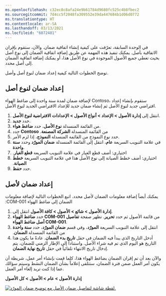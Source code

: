 ```yaml
---
ms.openlocfilehash: c32ec8c8afa24e9b61784d9680fc525c4b8fbec2
ms.sourcegitcommit: 7d4cc5f2048fa309552e39da447684b1d06d0772
ms.translationtype: HT
ms.contentlocale: ar-SA
ms.lasthandoff: 03/13/2021
ms.locfileid: "6072481"
---
```

في الوحدة السابقة، تعرّفت على كيفية إنشاء اتفاقية ضمان. والآن، ستقوم بإقران الاتفاقية بأصل. يمكنك تنفيذ هذه المهمة عن طريق إضافة اتفاقية الضمان إلى نوع أصل بحيث تغطي جميع الأصول الموجودة في نوع الأصل هذا، أو يمكنك إضافة اتفاقية الضمان إلى أصل محدد. 

توضح الخطوات التالية كيفية إعداد ضمان لنوع أصل وأصل.

## <a name="set-up-a-warranty-on-an-asset-type"></a>إعداد ضمان لنوع أصل
لإضافة ضمان لمدة سنة واحدة إلى ضاغط الهواء Contoso، ستقوم بإنشاء إعداد افتراضي جديد لنوع الأصل ثم إنشاء ضمان جديد للإعداد الافتراضي الجديد لنوع الأصل.

1.  انتقل إلى **إدارة الأصول > الإعداد > أنواع الأصول > الإعدادات الافتراضية لنوع الأصل**.
2.  حدد **جديد**.
3.  من القائمة المنسدلة **نوع الأصل**، حدد **ضاغط هواء**.
4.  حدد **Contoso** من القائمة المنسدلة **‏‫الشركة المصنعة**. 
5.  حدد نوع النموذج من القائمة المنسدلة **النموذج**، إذا لزم الأمر.
6.  في علامة التبويب السريعة **عام**، انتقل إلى القائمة المنسدلة **ضمان المورّد** وحدد **سنة واحدة**.
7.  اختياري: أضف قطع الغيار في علامة التبويب السريعة **‬‏‫قطع الغيار**. 
8.  اختياري: أضف ‏‫خطط الصيانة إلى نوع الأصل هذا في علامة التبويب السريعة **‏‫خطط الصيانة**.
9.  حدد **حفظ**. 

## <a name="set-up-a-warranty-on-an-asset"></a>إعداد ضمان لأصل
يمكنك أيضاً إضافة معلومات الضمان لأصل محدد. ‏‫اتبع الخطوات التالية لإضافة معلومات الضمان إلى ضاغط الهواء COM-001:

1.  انتقل إلى **‎إدارة الأصول > شائع > الأصول > كافة الأصول**.
2.  حدد **ضاغط الهواء COM-001** من قائمة الأصول ثم حدد **تحرير**. تظهر صفحة **تفاصيل أصل ضاغط الهواء COM-001**.
3.  انتقل إلى علامة التبويب السريعة **المورّد**، وفي قسم **‬‏‫ضمان المورّد‬‏‫**، حدد **سنة واحدة** من القائمة المنسدلة **الضمان**. 
4.  أدخل التاريخ الذي يبدأ فيه الضمان في حقل **تاريخ بدء الضمان**. عادةً ما يكون هذا التاريخ هو اليوم الذي تم فيه شراء الأصل. واستناداً إلى الإطار الزمني للضمان، يتم إدخال تاريخ الانتهاء تلقائياً في حقل **تاريخ نهاية الضمان**. 

والآن بعد أن تم إقران الضمان بضاغط الهواء هذا، كلما قمت بإنشاء أمر عمل، شريطة أن يكون أمر العمل ضمن فترة الضمان، ستتلقى إعلاماً بشأن الضمان النشط وسيتم سؤالك عما إذا كنت تريد إلغاء أمر العمل.

**‎إدارة الأصول > عام > الأصول > كل الأصول**

[![لقطة شاشة لتفاصيل ضمان الأصل مع توضيح ضمان المورّد.](../media/asset-warranty-details-ssm.png)](../media/asset-warranty-details-ssm.png#lightbox)